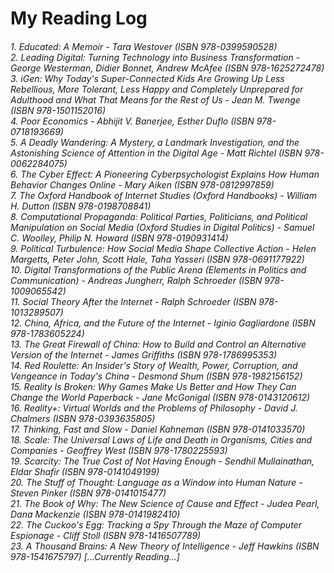 # My Reading Log

<h6>
1. Educated: A Memoir - Tara Westover (ISBN 978-0399590528) <br>
2. Leading Digital: Turning Technology into Business Transformation -  George Westerman, Didier Bonnet, Andrew McAfee (ISBN 978-1625272478) <br>
3. iGen: Why Today's Super-Connected Kids Are Growing Up Less Rebellious, More Tolerant, Less Happy and Completely Unprepared for Adulthood and What That Means for the Rest of Us - Jean M. Twenge (ISBN 978-1501152016) <br>
4. Poor Economics - Abhijit V. Banerjee, Esther Duflo (ISBN 978-0718193669) <br>
5. A Deadly Wandering: A Mystery, a Landmark Investigation, and the Astonishing Science of Attention in the Digital Age - Matt Richtel (ISBN 978-0062284075) <br>
6. The Cyber Effect: A Pioneering Cyberpsychologist Explains How Human Behavior Changes Online - Mary Aiken (ISBN 978-0812997859) <br>
7. The Oxford Handbook of Internet Studies (Oxford Handbooks) - William H. Dutton (ISBN 978-0198708841) <br>
8. Computational Propaganda: Political Parties, Politicians, and Political Manipulation on Social Media (Oxford Studies in Digital Politics) - Samuel C. Woolley, Philip N. Howard (ISBN 978-0190931414) <br>
9. Political Turbulence: How Social Media Shape Collective Action -  Helen Margetts, Peter John, Scott Hale, Taha Yasseri (ISBN 978-0691177922) <br>
10. Digital Transformations of the Public Arena (Elements in Politics and Communication) - Andreas Jungherr, Ralph Schroeder (ISBN 978-1009065542) <br>
11. Social Theory After the Internet - Ralph Schroeder (ISBN 978-1013289507) <br>
12. China, Africa, and the Future of the Internet - Iginio Gagliardone (ISBN 978-1783605224) <br>
13. The Great Firewall of China: How to Build and Control an Alternative Version of the Internet - James Griffiths (ISBN 978-1786995353) <br>
14. Red Roulette: An Insider's Story of Wealth, Power, Corruption, and Vengeance in Today's China - Desmond Shum (ISBN 978-1982156152) <br>
15. Reality Is Broken: Why Games Make Us Better and How They Can Change the World Paperback - Jane McGonigal (ISBN 978-0143120612) <br>
16. Reality+: Virtual Worlds and the Problems of Philosophy - David J. Chalmers (ISBN 978-0393635805) <br>
17. Thinking, Fast and Slow - Daniel Kahneman (ISBN 978-0141033570) <br>
18. Scale: The Universal Laws of Life and Death in Organisms, Cities and Companies - Geoffrey West (ISBN 978-1780225593) <br>
19. Scarcity: The True Cost of Not Having Enough - Sendhil Mullainathan, Eldar Shafir (ISBN 978-0141049199) <br>
20. The Stuff of Thought: Language as a Window into Human Nature - Steven Pinker (ISBN 978-0141015477) <br>
21. The Book of Why: The New Science of Cause and Effect - Judea Pearl, Dana Mackenzie (ISBN 978-0141982410) <br>
22. The Cuckoo's Egg: Tracking a Spy Through the Maze of Computer Espionage - Cliff Stoll (ISBN 978-1416507789) <br>
23. A Thousand Brains: A New Theory of Intelligence - Jeff Hawkins (ISBN 978-1541675797) [...Currently Reading...] <br>
</h6>
